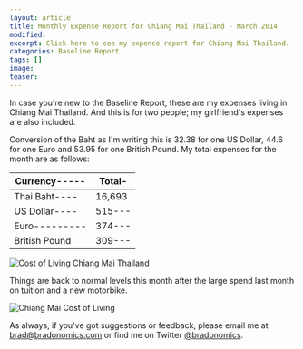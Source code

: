 ```yaml
---
layout: article
title: Monthly Expense Report for Chiang Mai Thailand - March 2014
modified:
excerpt: Click here to see my expense report for Chiang Mai Thailand.
categories: Baseline Report
tags: []
image:
teaser:
---
```


In case you're new to the Baseline Report, these are my expenses living in Chiang Mai Thailand. And this is for two people; my girlfriend's expenses are also included.

Conversion of the Baht as I'm writing this is 32.38 for one US Dollar, 44.6 for one Euro and 53.95 for one British Pound. My total expenses for the month are as follows:

|Currency-----|Total-|
|-------------|------|
|Thai Baht----|16,693|
|US Dollar----|515---|
|Euro---------|374---|
|British Pound|309---|

![Cost of Living Chiang Mai Thailand](http://bradonomics.com/baseline-report-march-2014/Chiang-Mai-Spending-Category-List-Mar-2014.jpg)

Things are back to normal levels this month after the large spend last month on tuition and a new motorbike.

![Chiang Mai Cost of Living](http://bradonomics.com/baseline-report-march-2014/Chiang-Mai-Spending-Graph-Mar-2014.jpg)

As always, if you've got suggestions or feedback, please email me at brad@bradonomics.com or find me on Twitter [@bradonomics](https://twitter.com/bradonomics).